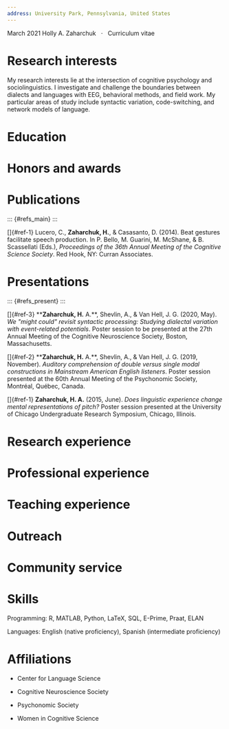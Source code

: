 ```yaml
---
address: University Park, Pennsylvania, United States
---
```


March 2021 Holly A. Zaharchuk   ·   Curriculum vitae

# Research interests

My research interests lie at the intersection of cognitive psychology
and sociolinguistics. I investigate and challenge the boundaries between
dialects and languages with EEG, behavioral methods, and field work. My
particular areas of study include syntactic variation, code-switching,
and network models of language.

# Education

# Honors and awards

# Publications

::: {#refs_main}
:::

[]{#ref-1} Lucero, C., **Zaharchuk, H.**, & Casasanto, D. (2014). Beat
gestures facilitate speech production. In P. Bello, M. Guarini, M.
McShane, & B. Scassellati (Eds.), *Proceedings of the 36th Annual
Meeting of the Cognitive Science Society*. Red Hook, NY: Curran
Associates.

# Presentations

::: {#refs_present}
:::

[]{#ref-3} ****Zaharchuk, H.** A.**, Shevlin, A., & Van Hell, J. G.
(2020, May). *We "might could" revisit syntactic processing: Studying
dialectal variation with event-related potentials*. Poster session to be
presented at the 27th Annual Meeting of the Cognitive Neuroscience
Society, Boston, Massachusetts.

[]{#ref-2} ****Zaharchuk, H.** A.**, Shevlin, A., & Van Hell, J. G.
(2019, November). *Auditory comprehension of double versus single modal
constructions in Mainstream American English listeners*. Poster session
presented at the 60th Annual Meeting of the Psychonomic Society,
Montréal, Québec, Canada.

[]{#ref-1} ****Zaharchuk, H.** A.** (2015, June). *Does linguistic
experience change mental representations of pitch?* Poster session
presented at the University of Chicago Undergraduate Research Symposium,
Chicago, Illinois.

# Research experience

# Professional experience

# Teaching experience

# Outreach

# Community service

# Skills

Programming: R, MATLAB, Python, LaTeX, SQL, E-Prime, Praat, ELAN

Languages: English (native proficiency), Spanish (intermediate
proficiency)

# Affiliations

-   Center for Language Science

-   Cognitive Neuroscience Society

-   Psychonomic Society

-   Women in Cognitive Science
